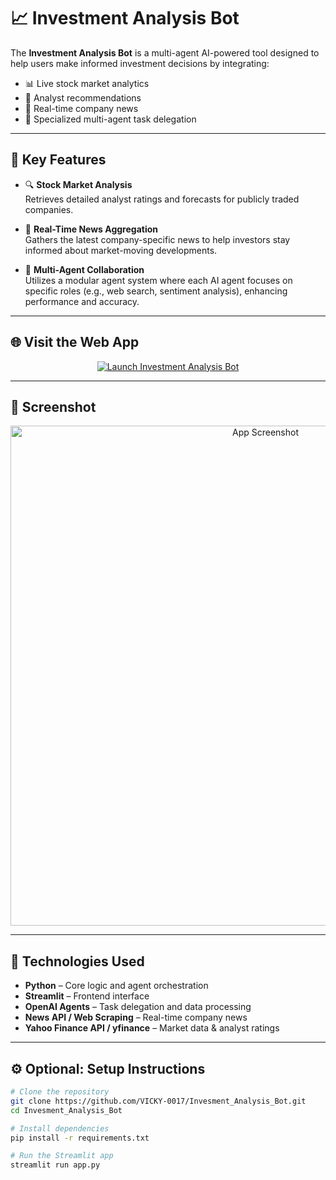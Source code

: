 # 📈 Investment Analysis Bot

The **Investment Analysis Bot** is a multi-agent AI-powered tool designed to help users make informed investment decisions by integrating:

- 📊 Live stock market analytics
- 🧠 Analyst recommendations
- 📰 Real-time company news
- 🤖 Specialized multi-agent task delegation

---

## 🚀 Key Features

- 🔍 **Stock Market Analysis**  
  Retrieves detailed analyst ratings and forecasts for publicly traded companies.

- 📰 **Real-Time News Aggregation**  
  Gathers the latest company-specific news to help investors stay informed about market-moving developments.

- 🤝 **Multi-Agent Collaboration**  
  Utilizes a modular agent system where each AI agent focuses on specific roles (e.g., web search, sentiment analysis), enhancing performance and accuracy.

---

## 🌐 Visit the Web App

<p align="center">
  <a href="https://vicky-0017-invesment-analysis-bot-streamlit-app-uldaup.streamlit.app/" target="_blank">
    <img src="https://img.shields.io/badge/Launch%20App-Investment%20Bot-007ACC?style=for-the-badge&logo=streamlit&logoColor=white" alt="Launch Investment Analysis Bot">
  </a>
</p>

---

## 📸 Screenshot

<p align="center">
  <img src="https://github.com/user-attachments/assets/34158fa2-c2f4-4314-b28e-24d1fbadb9e4" alt="App Screenshot" width="800">
</p>

---

## 🧠 Technologies Used

- **Python** – Core logic and agent orchestration
- **Streamlit** – Frontend interface
- **OpenAI Agents** – Task delegation and data processing
- **News API / Web Scraping** – Real-time company news
- **Yahoo Finance API / yfinance** – Market data & analyst ratings

---

## ⚙️ Optional: Setup Instructions 

```bash
# Clone the repository
git clone https://github.com/VICKY-0017/Invesment_Analysis_Bot.git
cd Invesment_Analysis_Bot

# Install dependencies
pip install -r requirements.txt

# Run the Streamlit app
streamlit run app.py
